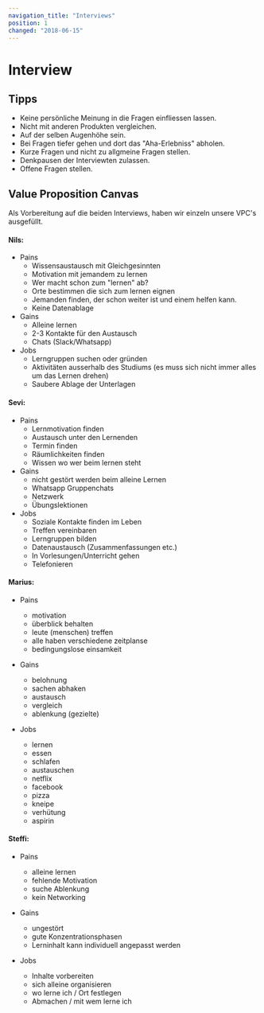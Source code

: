 ```yaml
---
navigation_title: "Interviews"
position: 1
changed: "2018-06-15"
---
```


# Interview
## Tipps
* Keine persönliche Meinung in die Fragen einfliessen lassen.
* Nicht mit anderen Produkten vergleichen.
* Auf der selben Augenhöhe sein.
* Bei Fragen tiefer gehen und dort das "Aha-Erlebniss" abholen.
* Kurze Fragen und nicht zu allgmeine Fragen stellen.
* Denkpausen der Interviewten zulassen.
* Offene Fragen stellen.


##  Value Proposition Canvas
Als Vorbereitung auf die beiden Interviews, haben wir einzeln unsere VPC's ausgefüllt.

#### Nils:
* Pains
    * Wissensaustausch mit Gleichgesinnten
    * Motivation mit jemandem zu lernen
    * Wer macht schon zum "lernen" ab?
    * Orte bestimmen die sich zum lernen eignen
    * Jemanden finden, der schon weiter ist und einem helfen kann.
    * Keine Datenablage
* Gains
    * Alleine lernen
    * 2-3 Kontakte für den Austausch
    * Chats (Slack/Whatsapp)
* Jobs
    * Lerngruppen suchen oder gründen
    * Aktivitäten ausserhalb des Studiums (es muss sich nicht immer alles um das Lernen drehen)
    * Saubere Ablage der Unterlagen


#### Sevi:
* Pains
    * Lernmotivation finden
    * Austausch unter den Lernenden
    * Termin finden
    * Räumlichkeiten finden
    * Wissen wo wer beim lernen steht
* Gains
    * nicht gestört werden beim alleine Lernen
    * Whatsapp Gruppenchats
    * Netzwerk
    * Übungslektionen
* Jobs
    * Soziale Kontakte finden im Leben
    * Treffen vereinbaren
    * Lerngruppen bilden
    * Datenaustausch (Zusammenfassungen etc.)
    * In Vorlesungen/Unterricht gehen
    * Telefonieren


#### Marius:
* Pains
    * motivation
    * überblick behalten
    * leute (menschen) treffen
    * alle haben verschiedene zeitplanse
    * bedingungslose einsamkeit

* Gains
    * belohnung
    * sachen abhaken
    * austausch
    * vergleich
    * ablenkung (gezielte)

* Jobs
    * lernen
    * essen
    * schlafen
    * austauschen
    * netflix
    * facebook
    * pizza
    * kneipe
    * verhütung
    * aspirin
    

#### Steffi:
* Pains
    * alleine lernen
    * fehlende Motivation
    * suche Ablenkung
    * kein Networking

* Gains
    * ungestört
    * gute Konzentrationsphasen
    * Lerninhalt kann individuell angepasst werden

* Jobs
    * Inhalte vorbereiten
    * sich alleine organisieren
    * wo lerne ich / Ort festlegen
    * Abmachen / mit wem lerne ich